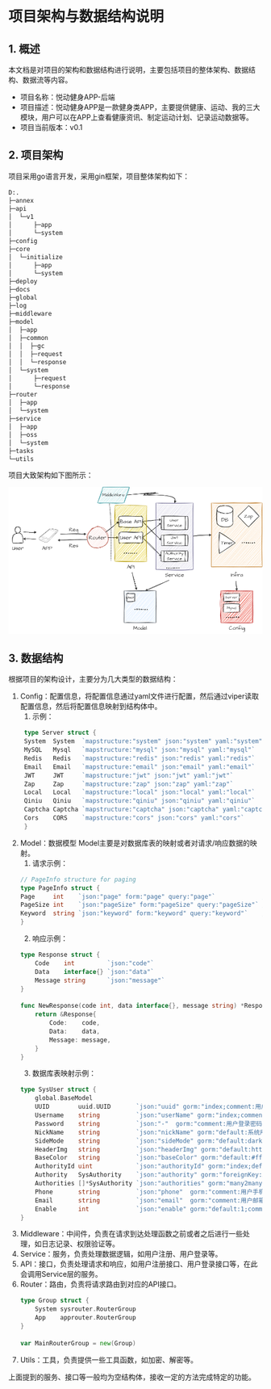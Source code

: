 # 项目架构与数据结构说明

## 1. 概述

本文档是对项目的架构和数据结构进行说明，主要包括项目的整体架构、数据结构、数据流等内容。

- 项目名称：悦动健身APP-后端
- 项目描述：悦动健身APP是一款健身类APP，主要提供健康、运动、我的三大模块，用户可以在APP上查看健康资讯、制定运动计划、记录运动数据等。
- 项目当前版本：v0.1

## 2. 项目架构

项目采用go语言开发，采用gin框架，项目整体架构如下：

```
D:.
├─annex
├─api
│  └─v1
│      ├─app
│      └─system
├─config
├─core
│  └─initialize
│      ├─app
│      └─system
├─deploy
├─docs
├─global
├─log
├─middleware
├─model
│  ├─app
│  ├─common
│  │  ├─gc
│  │  ├─request
│  │  └─response
│  └─system
│      ├─request
│      └─response
├─router
│  ├─app
│  └─system
├─service
│  ├─app
│  ├─oss
│  └─system
├─tasks
└─utils
```

项目大致架构如下图所示：

![项目架构](./概要架构.drawio.png)

## 3. 数据结构

根据项目的架构设计，主要分为几大类型的数据结构：

1. Config：配置信息，将配置信息通过yaml文件进行配置，然后通过viper读取配置信息，然后将配置信息映射到结构体中。
   1. 示例：
   ```go
    type Server struct {
	System  System  `mapstructure:"system" json:"system" yaml:"system"`
	MySQL   Mysql   `mapstructure:"mysql" json:"mysql" yaml:"mysql"`
	Redis   Redis   `mapstructure:"redis" json:"redis" yaml:"redis"`
	Email   Email   `mapstructure:"email" json:"email" yaml:"email"`
	JWT     JWT     `mapstructure:"jwt" json:"jwt" yaml:"jwt"`
	Zap     Zap     `mapstructure:"zap" json:"zap" yaml:"zap"`
	Local   Local   `mapstructure:"local" json:"local" yaml:"local"`
	Qiniu   Qiniu   `mapstructure:"qiniu" json:"qiniu" yaml:"qiniu"`
	Captcha Captcha `mapstructure:"captcha" json:"captcha" yaml:"captcha"`
	Cors    CORS    `mapstructure:"cors" json:"cors" yaml:"cors"`
    }
    ```
2. Model：数据模型
   Model主要是对数据库表的映射或者对请求/响应数据的映射。
    1. 请求示例：
    ```go
    // PageInfo structure for paging
    type PageInfo struct {
    Page     int    `json:"page" form:"page" query:"page"`             // Page number
    PageSize int    `json:"pageSize" form:"pageSize" query:"pageSize"` // 每页大小
    Keyword  string `json:"keyword" form:"keyword" query:"keyword"`    // 用于搜索
    }
    ```
    2. 响应示例：
    ```go
    type Response struct {
	    Code    int         `json:"code"`
	    Data    interface{} `json:"data"`
	    Message string      `json:"message"`
    }
   
    func NewResponse(code int, data interface{}, message string) *Response {
        return &Response{
            Code:    code,
            Data:    data,
            Message: message,
        }
    }
    ```
    3. 数据库表映射示例：
    ```go
    type SysUser struct {
	    global.BaseModel
	    UUID        uuid.UUID       `json:"uuid" gorm:"index;comment:用户UUID"`                                                                                                                                                       // 用户UUID
	    Username    string          `json:"userName" gorm:"index;comment:用户登录名"`                                                                                                                                                    // 用户登录名
	    Password    string          `json:"-"  gorm:"comment:用户登录密码"`                                                                                                                                                               // 用户登录密码
	    NickName    string          `json:"nickName" gorm:"default:系统用户;comment:用户昵称"`                                                                                                                                              // 用户昵称
	    SideMode    string          `json:"sideMode" gorm:"default:dark;comment:用户侧边主题"`                                                                                                                                            // 用户侧边主题
	    HeaderImg   string          `json:"headerImg" gorm:"default:https://nimg.ws.126.net/?url=http%3A%2F%2Fspider.ws.126.net%2Fb8e2028eb012fdeed94e007ea8974b07.jpeg&thumbnail=660x2147483647&quality=80&type=jpg;comment:用户头像"` // 用户头像
	    BaseColor   string          `json:"baseColor" gorm:"default:#fff;comment:基础颜色"`                                                                                                                                             // 基础颜色
	    AuthorityId uint            `json:"authorityId" gorm:"index;default:888;comment:用户角色ID"`                                                                                                                                    // 用户角色ID
	    Authority   SysAuthority    `json:"authority" gorm:"foreignKey:AuthorityId;references:AuthorityId;comment:用户角色"`
	    Authorities []*SysAuthority `json:"authorities" gorm:"many2many:sys_user_authority;"`
	    Phone       string          `json:"phone"  gorm:"comment:用户手机号"`                     // 用户手机号
	    Email       string          `json:"email"  gorm:"comment:用户邮箱"`                      // 用户邮箱
	    Enable      int             `json:"enable" gorm:"default:1;comment:用户是否被冻结 1正常 2冻结"` //用户是否被冻结 1正常 2冻结
    }
    ```
3. Middleware：中间件，负责在请求到达处理函数之前或者之后进行一些处理，如日志记录、权限验证等。
4. Service：服务，负责处理数据逻辑，如用户注册、用户登录等。
5. API：接口，负责处理请求和响应，如用户注册接口、用户登录接口等，在此会调用Service层的服务。
6. Router：路由，负责将请求路由到对应的API接口。
   ```go
   type Group struct {
	   System sysrouter.RouterGroup
	   App    approuter.RouterGroup
   }

   var MainRouterGroup = new(Group)
   ```
7. Utils：工具，负责提供一些工具函数，如加密、解密等。

上面提到的服务、接口等一般均为空结构体，接收一定的方法完成特定的功能。
